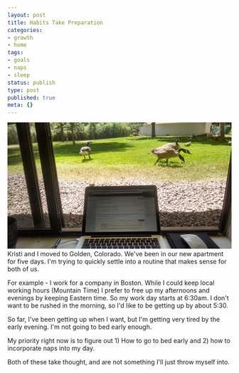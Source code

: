 ```yaml
---
layout: post
title: Habits Take Preparation
categories:
- growth
- home
tags:
- goals
- naps
- sleep
status: publish
type: post
published: true
meta: {}
---
```




[![There are about twenty geese that live next to my apartment. The wander around all morning eating. I get to watch.](/squarespace_images/static_556694eee4b0f4ca9cd56729_56035dbbe4b07ebf58d79d16_5586fe59e4b0278244cea111_1434910449017_2014-07-03-10-39-29.jpg_)](http://static1.squarespace.com/static/556694eee4b0f4ca9cd56729/56035dbbe4b07ebf58d79d16/5586fe59e4b0278244cea111/1434910449017/2014-07-03-10-39-29.jpg)
Kristi and I moved to Golden, Colorado. We've been in our new apartment for five days. I'm trying to quickly settle into a routine that makes sense for both of us.



For example - I work for a company in Boston. While I could keep local working hours (Mountain Time) I prefer to free up my afternoons and evenings by keeping Eastern time. So my work day starts at 6:30am. I don't want to be rushed in the morning, so I'd like to be getting up by about 5:30.



So far, I've been getting up when I want, but I'm getting very tired by the early evening. I'm not going to bed early enough.



My priority right now is to figure out 1) How to go to bed early and 2) how to incorporate naps into my day.



Both of these take thought, and are not something I'll just throw myself into.
